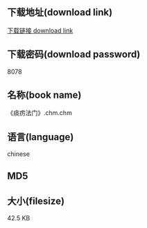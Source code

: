 ## 下载地址(download link)
[下载链接 download link](https://tutu365.netlify.app/?s=%E3%80%8A%E7%97%B0%E7%96%A0%E6%B3%95%E9%97%A8%E3%80%8B.chm)

## 下载密码(download password)
8078

## 名称(book name)
《痰疠法门》.chm.chm

## 语言(language)
chinese

## MD5


## 大小(filesize)
42.5 KB
